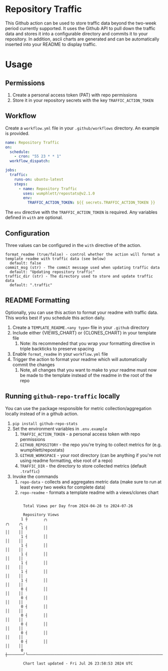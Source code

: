 # Repository Traffic

This Github action can be used to store traffic data beyond the two-week period currently supported.
It uses the Github API to pull down the traffic data and stores it into a configurable directory and commits it to your 
repository. In addition, ascii charts are generated and can be automatically inserted into your README to display traffic.

# Usage
## Permissions
1. Create a personal access token (PAT) with repo permissions
2. Store it in your repository secrets with the key `TRAFFIC_ACTION_TOKEN`

## Workflow
Create a `workflow.yml` file in your `.github/workflows` directory. An example is provided.

```yaml
name: Repository Traffic
on:
  schedule:
    - cron: "55 23 * * 1"
  workflow_dispatch:

jobs:
  traffic:
    runs-on: ubuntu-latest
    steps:
      - name: Repository Traffic
        uses: wumphlett/repostats@v2.1.0
        env:
          TRAFFIC_ACTION_TOKEN: ${{ secrets.TRAFFIC_ACTION_TOKEN }}
```
The `env` directive with the `TRAFFIC_ACTION_TOKEN` is required. Any variables defined in `with` are optional.

## Configuration
Three values can be configured in the `with` directive of the action.
```
format_readme (true/false) - control whether the action will format a template readme with traffic data (see below)
  default: false
commit_msg (str) - The commit message used when updating traffic data
  default: "Updating repository traffic"
traffic_dir (str) - The directory used to store and update traffic data
  default: ".traffic"
```

## README Formatting
Optionally, you can use this action to format your readme with traffic data. This works best if you schedule this action
daily.

1. Create a `TEMPLATE_README.<any type>` file in your `.github` directory
2. Include either {VIEWS_CHART} or {CLONES_CHART} in your template file
   1. Note: its recommended that you wrap your formatting directive in triple backticks to preserve spacing
3. Enable `format_readme` in your `workflow.yml` file
4. Trigger the action to format your readme which will automatically commit the changes
   1. Note, all changes that you want to make to your readme must now be made to the template instead of the readme in the root of the repo

## Running `github-repo-traffic` locally
You can use the package responsible for metric collection/aggregation locally instead of in a github action.

1. `pip install github-repo-stats`
2. Set the environment variables in `.env.example`
   1. `TRAFFIC_ACTION_TOKEN` - a personal access token with repo permissions
   2. `GITHUB_REPOSITORY` - the repo you're trying to collect metrics for (e.g. wumphlett/repostats)
   3. `GITHUB_WORKSPACE` - your root directory (can be anything if you're not using readme formatting, else root of a repo)
   4. `TRAFFIC_DIR` - the directory to store collected metrics (default `.traffic`)
3. Invoke the commands
   1. `repo-data` - collects and aggregates metric data (make sure to run at least every two weeks for complete data)
   2. `repo-readme` - formats a template readme with a views/clones chart

```

        Total Views per Day from 2024-04-28 to 2024-07-26

        Repository Views
       1 ┼       ╭╮                                                                    ╭╮    ╭╮
       1 ┤       ││                                                                    ││    ││
       1 ┤       ││                                                                    ││    ││
       1 ┤       ││                                                                    ││    ││
       1 ┤       ││                                                                    ││    ││
       1 ┤       ││                                                                    ││    ││
       1 ┤       ││                                                                    ││    ││
       1 ┤       ││                                                                    ││    ││
       0 ┤       ││                                                                    ││    ││
       0 ┤       ││                                                                    ││    ││
       0 ┤       ││                                                                    ││    ││
       0 ┤       ││                                                                    ││    ││
       0 ┤       ││                                                                    ││    ││
       0 ┤       ││                                                                    ││    ││
       0 ┤       ││                                                                    ││    ││
       0 ┼───────╯╰────────────────────────────────────────────────────────────────────╯╰────╯╰────

        Chart last updated - Fri Jul 26 23:58:53 2024 UTC
        
```
